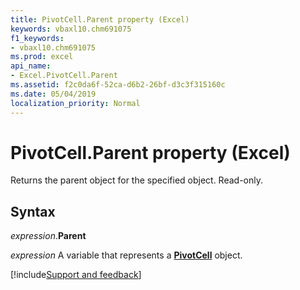 ```yaml
---
title: PivotCell.Parent property (Excel)
keywords: vbaxl10.chm691075
f1_keywords:
- vbaxl10.chm691075
ms.prod: excel
api_name:
- Excel.PivotCell.Parent
ms.assetid: f2c0da6f-52ca-d6b2-26bf-d3c3f315160c
ms.date: 05/04/2019
localization_priority: Normal
---
```



# PivotCell.Parent property (Excel)

Returns the parent object for the specified object. Read-only.


## Syntax

_expression_.**Parent**

_expression_ A variable that represents a **[PivotCell](Excel.PivotCell.md)** object.




[!include[Support and feedback](~/includes/feedback-boilerplate.md)]